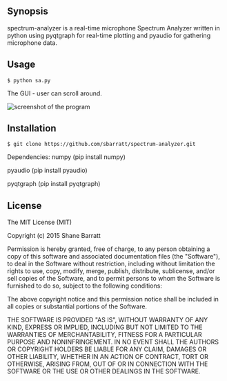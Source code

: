 ## Synopsis

spectrum-analyzer is a real-time microphone Spectrum Analyzer written in python using pyqtgraph for real-time plotting and pyaudio for gathering microphone data.

## Usage

```{r, engine='bash', count_lines}
$ python sa.py
```

The GUI - user can scroll around.

 ![screenshot of the program](https://github.com/sbarratt/spectrum-analyzer/raw/master/demo.png "Screenshot of the Program")

## Installation

```{r, engine='bash', count_lines}
$ git clone https://github.com/sbarratt/spectrum-analyzer.git
```

Dependencies:
numpy (pip install numpy)

pyaudio (pip install pyaudio)

pyqtgraph (pip install pyqtgraph)

## License

The MIT License (MIT)

Copyright (c) 2015 Shane Barratt

Permission is hereby granted, free of charge, to any person obtaining a copy
of this software and associated documentation files (the "Software"), to deal
in the Software without restriction, including without limitation the rights
to use, copy, modify, merge, publish, distribute, sublicense, and/or sell
copies of the Software, and to permit persons to whom the Software is
furnished to do so, subject to the following conditions:

The above copyright notice and this permission notice shall be included in
all copies or substantial portions of the Software.

THE SOFTWARE IS PROVIDED "AS IS", WITHOUT WARRANTY OF ANY KIND, EXPRESS OR
IMPLIED, INCLUDING BUT NOT LIMITED TO THE WARRANTIES OF MERCHANTABILITY,
FITNESS FOR A PARTICULAR PURPOSE AND NONINFRINGEMENT. IN NO EVENT SHALL THE
AUTHORS OR COPYRIGHT HOLDERS BE LIABLE FOR ANY CLAIM, DAMAGES OR OTHER
LIABILITY, WHETHER IN AN ACTION OF CONTRACT, TORT OR OTHERWISE, ARISING FROM,
OUT OF OR IN CONNECTION WITH THE SOFTWARE OR THE USE OR OTHER DEALINGS IN
THE SOFTWARE.
